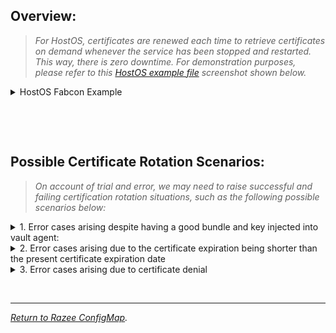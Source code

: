 
## Overview:

> _For HostOS, certificates are renewed each time to retrieve certificates on demand whenever the service has been stopped and restarted. This way, there is zero downtime. 
For demonstration purposes, please refer to this [HostOS example file](https://github.ibm.com/cloudlab/hostos-config-payloads/blob/master/resource/vagent/templ.conf) screenshot shown below._

<details>
<summary>HostOS Fabcon Example</summary>

![HostOS Fabcon Example Part 1](https://github.ibm.com/gensec/OperatorVault-Wiki/blob/master/assets/HostOS%20Fabcon%20Example.png)
![HostOS Fabcon Example Part 2](https://github.ibm.com/gensec/OperatorVault-Wiki/blob/master/assets/HostOS%20Fabcon%20Example%20part%202.png)


Breakdown of fields:

> systemctl stop vagentx<p>
> systemctl start vagentx<p>
> manipulate TTL to manage certificate's expiration</p>

<p>&nbsp;</p>

* destination - location of certificate

* domain - service account which it generates

* hostname - machine

* fqdn - fully qualified domain name 

* san - alias which cert can be accessed through (always access via localhost)

* with secret - details of what the cert generates 

<p>&nbsp;</p>

_[Note: In this case, certificates are not used as with Kubernetes; only bundles are used (i.e. cert-bundle.pem), but they are similar as in the case of intermediary.]_

</details>


<p>&nbsp;</p>
<p>&nbsp;</p>

## Possible Certificate Rotation Scenarios:

> _On account of trial and error, we may need to raise successful and failing certification rotation situations, such as the following possible scenarios below:_


<details>
<summary>1. Error cases arising despite having a good bundle and key injected into vault agent:</summary>
<p>
</p>

* Error Case A - certificate and key do not match the bundle/cert (mismatch)<p>
* Error Case B - certificate is in the wrong format<p>
* Error Case C - certificate provided has expired<p>
* Error Case D - you are getting the same certificate (bug found)<p>
* Error Case E - certificate is valid but is rejected by remote servers</p>

</details>


<details>
<summary>2. Error cases arising due to the certificate expiration being shorter than the present certificate expiration date</summary>
</details>



<details>
<summary>3. Error cases arising due to certificate denial</summary>
</details>



<p>&nbsp;</p>


***


_[Return to Razee ConfigMap](https://github.ibm.com/gensec/OperatorVault-Wiki/wiki/Razee-ConfigMap)._


